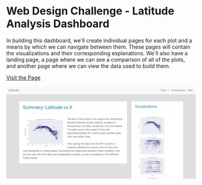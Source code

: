 # Web Design Challenge - Latitude Analysis Dashboard 

In building this dashboard, we'll create individual pages for each plot and a means by which we can navigate between them. These pages will contain the visualizations and their corresponding explanations. We'll also have a landing page, a page where we can see a comparison of all of the plots, and another page where we can view the data used to build them.

[Visit the Page](https://emma-pang.github.io/Web-Design-Challenge/webvisualizations/index.html "Visit the Page")

![map](screenshot.png)
